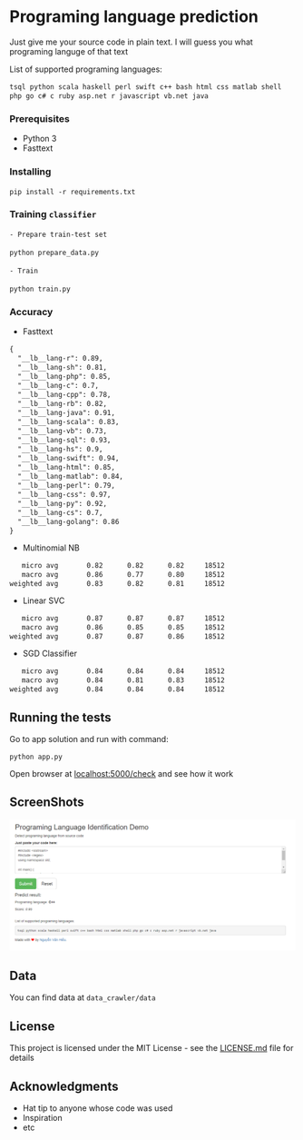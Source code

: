 # Programing language prediction

Just give me your source code in plain text. I will guess you what programing languge of that text

List of supported programing languages:
```text
tsql python scala haskell perl swift c++ bash html css matlab shell php go c# c ruby asp.net r javascript vb.net java
```

### Prerequisites

- Python 3
- Fasttext

### Installing

```
pip install -r requirements.txt
```

### Training `classifier`
```text
- Prepare train-test set

python prepare_data.py

- Train

python train.py

```

### Accuracy
- Fasttext
```text
{
  "__lb__lang-r": 0.89,
  "__lb__lang-sh": 0.81,
  "__lb__lang-php": 0.85,
  "__lb__lang-c": 0.7,
  "__lb__lang-cpp": 0.78,
  "__lb__lang-rb": 0.82,
  "__lb__lang-java": 0.91,
  "__lb__lang-scala": 0.83,
  "__lb__lang-vb": 0.73,
  "__lb__lang-sql": 0.93,
  "__lb__lang-hs": 0.9,
  "__lb__lang-swift": 0.94,
  "__lb__lang-html": 0.85,
  "__lb__lang-matlab": 0.84,
  "__lb__lang-perl": 0.79,
  "__lb__lang-css": 0.97,
  "__lb__lang-py": 0.92,
  "__lb__lang-cs": 0.7,
  "__lb__lang-golang": 0.86
}
```
- Multinomial NB
```text
   micro avg       0.82      0.82      0.82     18512
   macro avg       0.86      0.77      0.80     18512
weighted avg       0.83      0.82      0.81     18512
```

- Linear SVC
```text
   micro avg       0.87      0.87      0.87     18512
   macro avg       0.86      0.85      0.85     18512
weighted avg       0.87      0.87      0.86     18512
```
- SGD Classifier
```text
   micro avg       0.84      0.84      0.84     18512
   macro avg       0.84      0.81      0.83     18512
weighted avg       0.84      0.84      0.84     18512
```
## Running the tests

Go to app solution and run with command:
```text
python app.py
```

Open browser at [localhost:5000/check](localhost:5000/check) and see how it work

## ScreenShots

![Giao diện chương trình](asserts/Screenshot_1.png)

## Data

You can find data at `data_crawler/data`

## License

This project is licensed under the MIT License - see the [LICENSE.md](LICENSE.md) file for details

## Acknowledgments

* Hat tip to anyone whose code was used
* Inspiration
* etc
